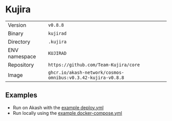 # Kujira

| | |
|---|---|
|Version|`v0.8.8`|
|Binary|`kujirad`|
|Directory|`.kujira`|
|ENV namespace|`KUJIRAD`|
|Repository|`https://github.com/Team-Kujira/core`|
|Image|`ghcr.io/akash-network/cosmos-omnibus:v0.3.42-kujira-v0.8.8`|

## Examples

- Run on Akash with the [example deploy.yml](./deploy.yml)
- Run locally using the [example docker-compose.yml](./docker-compose.yml)
